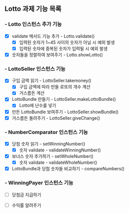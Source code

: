 ## Lotto 과제 기능 목록
### - Lotto 인스턴스 추가 기능
- [x] validate 메서드 기능 추가 - Lotto.validate()
  - [x] 입력된 숫자가 1~45 사이의 숫자가 아닐 시 예외 발생
  - [x] 입력된 숫자에 중복된 숫자가 입력될 시 예외 발생
- [x] 숫자들을 정렬하여 보여주기 - Lotto.showLotto()
### - LottoSeller 인스턴스 기능
- [x] 구입 금액 읽기 - LottoSeller.takemoney()
  - [x] 구입 금액에 따라 만들 로또의 개수 계산
  - [x] 거스름돈 계산
- [x] LottoBundle 만들기 - LottoSeller.makeLottoBundle()
  - [x] Lotto에 난수를 넣기
- [x] 만든 LottoBundle 보여주기 - LottoSeller.showBundle()
- [x] 거스름돈 돌려주기 - LottoSeller.giveChange()
### - NumberComparator 인스턴스 기능
- [x] 당첨 숫자 읽기 - setWinningNumber()
  - [x] 숫자 validate - validateWinningNumber()
- [x] 보너스 숫자 추가하기 - setWholeNumber()
  - [x] 숫자 validate - validateWholeNumber()
- [x] LottoBundle과 당첨 숫자들 비교하기 - compareNumbers()
### - WinningPayer 인스턴스 기능
- [ ] 당첨금 지급하기
- [ ] 수익률 알려주기
   

